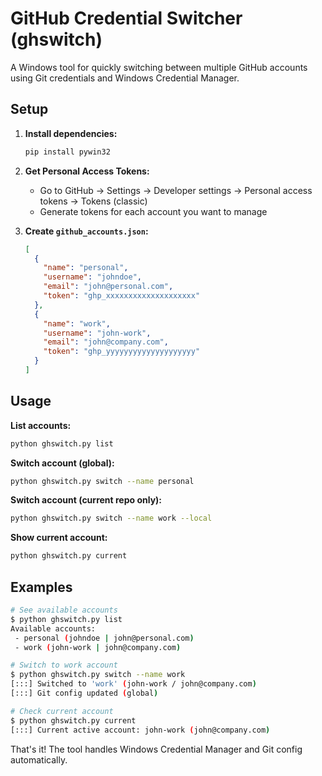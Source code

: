 # GitHub Credential Switcher (ghswitch)

A Windows tool for quickly switching between multiple GitHub accounts using Git credentials and Windows Credential Manager.

## Setup

1. **Install dependencies:**
   ```bash
   pip install pywin32
   ```

2. **Get Personal Access Tokens:**
   - Go to GitHub → Settings → Developer settings → Personal access tokens → Tokens (classic)
   - Generate tokens for each account you want to manage

3. **Create `github_accounts.json`:**
   ```json
   [
     {
       "name": "personal",
       "username": "johndoe",
       "email": "john@personal.com",
       "token": "ghp_xxxxxxxxxxxxxxxxxxxx"
     },
     {
       "name": "work",
       "username": "john-work",
       "email": "john@company.com", 
       "token": "ghp_yyyyyyyyyyyyyyyyyyyy"
     }
   ]
   ```

## Usage

**List accounts:**
```bash
python ghswitch.py list
```

**Switch account (global):**
```bash
python ghswitch.py switch --name personal
```

**Switch account (current repo only):**
```bash
python ghswitch.py switch --name work --local
```

**Show current account:**
```bash
python ghswitch.py current
```

## Examples

```bash
# See available accounts
$ python ghswitch.py list
Available accounts:
 - personal (johndoe | john@personal.com)
 - work (john-work | john@company.com)

# Switch to work account
$ python ghswitch.py switch --name work
[:::] Switched to 'work' (john-work / john@company.com)
[:::] Git config updated (global)

# Check current account
$ python ghswitch.py current
[:::] Current active account: john-work (john@company.com)
```

That's it! The tool handles Windows Credential Manager and Git config automatically.